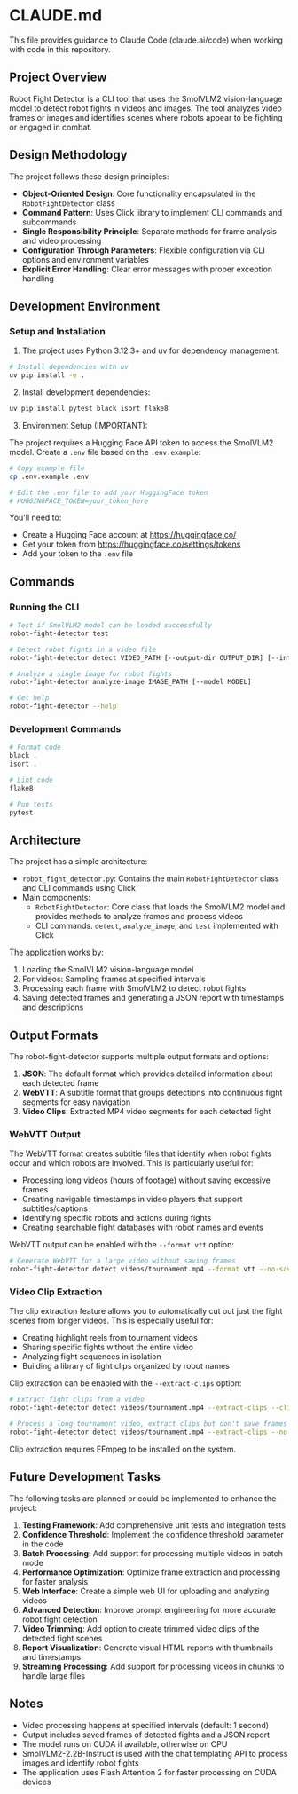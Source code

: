 # CLAUDE.md

This file provides guidance to Claude Code (claude.ai/code) when working with code in this repository.

## Project Overview

Robot Fight Detector is a CLI tool that uses the SmolVLM2 vision-language model to detect robot fights in videos and images. The tool analyzes video frames or images and identifies scenes where robots appear to be fighting or engaged in combat.

## Design Methodology

The project follows these design principles:

- **Object-Oriented Design**: Core functionality encapsulated in the `RobotFightDetector` class
- **Command Pattern**: Uses Click library to implement CLI commands and subcommands
- **Single Responsibility Principle**: Separate methods for frame analysis and video processing
- **Configuration Through Parameters**: Flexible configuration via CLI options and environment variables
- **Explicit Error Handling**: Clear error messages with proper exception handling

## Development Environment

### Setup and Installation

1. The project uses Python 3.12.3+ and uv for dependency management:

```sh
# Install dependencies with uv
uv pip install -e .
```

2. Install development dependencies:

```sh
uv pip install pytest black isort flake8
```

3. Environment Setup (IMPORTANT):

The project requires a Hugging Face API token to access the SmolVLM2 model. Create a `.env` file based on the `.env.example`:

```sh
# Copy example file
cp .env.example .env

# Edit the .env file to add your HuggingFace token
# HUGGINGFACE_TOKEN=your_token_here
```

You'll need to:
- Create a Hugging Face account at https://huggingface.co/
- Get your token from https://huggingface.co/settings/tokens
- Add your token to the `.env` file

## Commands

### Running the CLI

```sh
# Test if SmolVLM2 model can be loaded successfully
robot-fight-detector test

# Detect robot fights in a video file
robot-fight-detector detect VIDEO_PATH [--output-dir OUTPUT_DIR] [--interval INTERVAL] [--model MODEL]

# Analyze a single image for robot fights
robot-fight-detector analyze-image IMAGE_PATH [--model MODEL]

# Get help
robot-fight-detector --help
```

### Development Commands

```sh
# Format code
black .
isort .

# Lint code
flake8

# Run tests
pytest
```

## Architecture

The project has a simple architecture:

- `robot_fight_detector.py`: Contains the main `RobotFightDetector` class and CLI commands using Click
- Main components:
  - `RobotFightDetector`: Core class that loads the SmolVLM2 model and provides methods to analyze frames and process videos
  - CLI commands: `detect`, `analyze_image`, and `test` implemented with Click

The application works by:
1. Loading the SmolVLM2 vision-language model
2. For videos: Sampling frames at specified intervals
3. Processing each frame with SmolVLM2 to detect robot fights
4. Saving detected frames and generating a JSON report with timestamps and descriptions

## Output Formats

The robot-fight-detector supports multiple output formats and options:

1. **JSON**: The default format which provides detailed information about each detected frame
2. **WebVTT**: A subtitle format that groups detections into continuous fight segments for easy navigation
3. **Video Clips**: Extracted MP4 video segments for each detected fight

### WebVTT Output

The WebVTT format creates subtitle files that identify when robot fights occur and which robots are involved. This is particularly useful for:

- Processing long videos (hours of footage) without saving excessive frames
- Creating navigable timestamps in video players that support subtitles/captions
- Identifying specific robots and actions during fights
- Creating searchable fight databases with robot names and events

WebVTT output can be enabled with the `--format vtt` option:

```sh
# Generate WebVTT for a large video without saving frames
robot-fight-detector detect videos/tournament.mp4 --format vtt --no-save-frames --interval 5
```

### Video Clip Extraction

The clip extraction feature allows you to automatically cut out just the fight scenes from longer videos. This is especially useful for:

- Creating highlight reels from tournament videos
- Sharing specific fights without the entire video
- Analyzing fight sequences in isolation
- Building a library of fight clips organized by robot names

Clip extraction can be enabled with the `--extract-clips` option:

```sh
# Extract fight clips from a video
robot-fight-detector detect videos/tournament.mp4 --extract-clips --clip-padding 3 --clip-quality high

# Process a long tournament video, extract clips but don't save frames
robot-fight-detector detect videos/tournament.mp4 --extract-clips --no-save-frames --interval 10
```

Clip extraction requires FFmpeg to be installed on the system.

## Future Development Tasks

The following tasks are planned or could be implemented to enhance the project:

1. **Testing Framework**: Add comprehensive unit tests and integration tests
2. **Confidence Threshold**: Implement the confidence threshold parameter in the code
3. **Batch Processing**: Add support for processing multiple videos in batch mode
4. **Performance Optimization**: Optimize frame extraction and processing for faster analysis
5. **Web Interface**: Create a simple web UI for uploading and analyzing videos
6. **Advanced Detection**: Improve prompt engineering for more accurate robot fight detection
7. **Video Trimming**: Add option to create trimmed video clips of the detected fight scenes
8. **Report Visualization**: Generate visual HTML reports with thumbnails and timestamps
9. **Streaming Processing**: Add support for processing videos in chunks to handle large files

## Notes

- Video processing happens at specified intervals (default: 1 second)
- Output includes saved frames of detected fights and a JSON report
- The model runs on CUDA if available, otherwise on CPU
- SmolVLM2-2.2B-Instruct is used with the chat templating API to process images and identify robot fights
- The application uses Flash Attention 2 for faster processing on CUDA devices